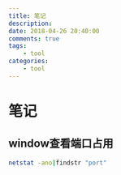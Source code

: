 ```yaml
---
title: 笔记
description: 
date: 2018-04-26 20:40:00
comments: true
tags: 
    - tool
categories:
    - tool
---
```


# 笔记

## window查看端口占用
```bash
netstat -ano|findstr "port"
```